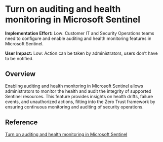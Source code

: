 # Turn on auditing and health monitoring in Microsoft Sentinel

**Implementation Effort:** Low: Customer IT and Security Operations teams need to configure and enable auditing and health monitoring features in Microsoft Sentinel.

**User Impact:** Low: Action can be taken by administrators, users don’t have to be notified.

## Overview
Enabling auditing and health monitoring in Microsoft Sentinel allows administrators to monitor the health and audit the integrity of supported Sentinel resources. This feature provides insights on health drifts, failure events, and unauthorized actions, fitting into the Zero Trust framework by ensuring continuous monitoring and auditing of security operations.

## Reference
[Turn on auditing and health monitoring in Microsoft Sentinel](https://learn.microsoft.com/en-us/azure/sentinel/enable-monitoring)
